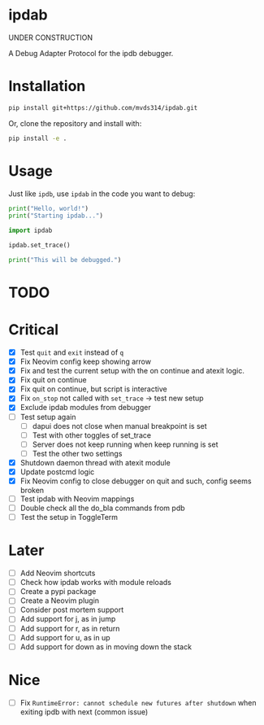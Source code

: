 # ipdab

UNDER CONSTRUCTION

A Debug Adapter Protocol for the ipdb debugger.

# Installation

```bash
pip install git+https://github.com/mvds314/ipdab.git
```

Or, clone the repository and install with:

```bash
pip install -e .
```

# Usage

Just like `ipdb`, use `ipdab` in the code you want to debug:

```python
print("Hello, world!")
print("Starting ipdab...")

import ipdab

ipdab.set_trace()

print("This will be debugged.")
```

# TODO

# Critical

- [x] Test `quit` and `exit` instead of `q`
- [x] Fix Neovim config keep showing arrow
- [x] Fix and test the current setup with the on continue and atexit logic.
- [x] Fix quit on continue
- [x] Fix quit on continue, but script is interactive
- [x] Fix `on_stop` not called with `set_trace` -> test new setup
- [x] Exclude ipdab modules from debugger
- [ ] Test setup again
  - [ ] dapui does not close when manual breakpoint is set
  - [ ] Test with other toggles of set_trace
  - [ ] Server does not keep running when keep running is set
  - [ ] Test the other two settings
- [x] Shutdown daemon thread with atexit module
- [x] Update postcmd logic
- [x] Fix Neovim config to close debugger on quit and such, config seems broken
- [ ] Test ipdab with Neovim mappings
- [ ] Double check all the do_bla commands from pdb
- [ ] Test the setup in ToggleTerm

# Later

- [ ] Add Neovim shortcuts
- [ ] Check how ipdab works with module reloads
- [ ] Create a pypi package
- [ ] Create a Neovim plugin
- [ ] Consider post mortem support
- [ ] Add support for j, as in jump
- [ ] Add support for r, as in return
- [ ] Add support for u, as in up
- [ ] Add support for down as in moving down the stack

# Nice

- [ ] Fix `RuntimeError: cannot schedule new futures after shutdown` when exiting ipdb with next (common issue)
